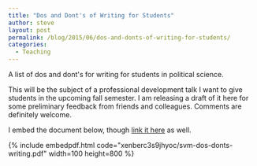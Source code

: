 ```yaml
---
title: "Dos and Dont's of Writing for Students"
author: steve
layout: post
permalink: /blog/2015/06/dos-and-donts-of-writing-for-students/
categories:
  - Teaching
---
```


A list of dos and dont's for writing for students in political science.

<!--more-->

This will be the subject of a professional development talk I want to give students in the upcoming fall semester. I am releasing a draft of it here for some preliminary feedback from friends and colleagues. Comments are definitely welcome.

I embed the document below, though [link it here][1] as well.

{% include embedpdf.html code="xenberc3s9jhyoc/svm-dos-donts-writing.pdf" width=100 height=800 %}


 [1]: https://www.dropbox.com/s/xenberc3s9jhyoc/svm-dos-donts-writing.pdf?dl=0